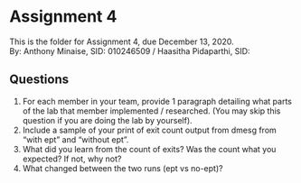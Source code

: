 # Assignment 4
This is the folder for Assignment 4, due December 13, 2020.\
By: Anthony Minaise, SID: 010246509 
/ Haasitha Pidaparthi, SID: 

## Questions
1. For each member in your team, provide 1 paragraph detailing what parts of the lab that member implemented / researched. (You may skip this question if you are doing the lab by yourself).
2. Include a sample of your print of exit count output from dmesg from “with ept” and “without ept”.
3. What did you learn from the count of exits? Was the count what you expected? If not, why not?
4. What changed between the two runs (ept vs no-ept)?